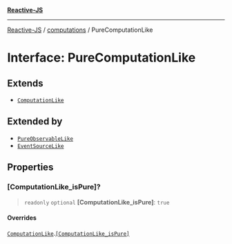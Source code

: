 [**Reactive-JS**](../../README.md)

***

[Reactive-JS](../../README.md) / [computations](../README.md) / PureComputationLike

# Interface: PureComputationLike

## Extends

- [`ComputationLike`](ComputationLike.md)

## Extended by

- [`PureObservableLike`](../../concurrent/interfaces/PureObservableLike.md)
- [`EventSourceLike`](../../events/interfaces/EventSourceLike.md)

## Properties

### \[ComputationLike\_isPure\]?

> `readonly` `optional` **\[ComputationLike\_isPure\]**: `true`

#### Overrides

[`ComputationLike`](ComputationLike.md).[`[ComputationLike_isPure]`](ComputationLike.md#computationlike_ispure)
